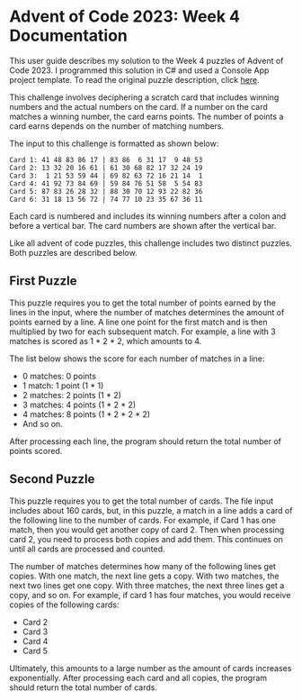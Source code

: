 # Advent of Code 2023: Week 4 Documentation

This user guide describes my solution to the Week 4 puzzles of Advent of Code 2023. I programmed this solution in C# and used a Console App project template.
To read the original puzzle description, click [here](https://adventofcode.com/2023/day/4).

This challenge involves deciphering a scratch card that includes winning numbers and the actual numbers on the card. If a number on the card matches a winning number, the card earns points.
The number of points a card earns depends on the number of matching numbers.

The input to this challenge is formatted as shown below:

	Card 1: 41 48 83 86 17 | 83 86  6 31 17  9 48 53
	Card 2: 13 32 20 16 61 | 61 30 68 82 17 32 24 19
	Card 3:  1 21 53 59 44 | 69 82 63 72 16 21 14  1
	Card 4: 41 92 73 84 69 | 59 84 76 51 58  5 54 83
	Card 5: 87 83 26 28 32 | 88 30 70 12 93 22 82 36
	Card 6: 31 18 13 56 72 | 74 77 10 23 35 67 36 11

Each card is numbered and includes its winning numbers after a colon and before a vertical bar. The card numbers are shown after the vertical bar.

Like all advent of code puzzles, this challenge includes two distinct puzzles. Both puzzles are described below.

## First Puzzle

This puzzle requires you to get the total number of points earned by the lines in the input, where the number of matches determines the amount of points earned by a line.
A line one point for the first match and is then multiplied by two for each subsequent match. For example, a line with 3 matches is scored as 1 * 2 * 2, which amounts to 4.

The list below shows the score for each number of matches in a line:
- 0 matches: 0 points
- 1 match: 1 point (1 * 1)
- 2 matches: 2 points (1 * 2)
- 3 matches: 4 points (1 * 2 * 2)
- 4 matches: 8 points (1 * 2 * 2 * 2)
- And so on.

After processing each line, the program should return the total number of points scored.

## Second Puzzle

This puzzle requires you to get the total number of cards. The file input includes about 160 cards, but, in this puzzle, a match in a line adds a card of the following line to the number of cards.
For example, if Card 1 has one match, then you would get another copy of card 2. Then when processing card 2, you need to process both copies and add them.
This continues on until all cards are processed and counted.

The number of matches determines how many of the following lines get copies. With one match, the next line gets a copy. With two matches, the next two lines get one copy. With three matches, the next three lines get a copy, and so on.
For example, if card 1 has four matches, you would receive copies of the following cards:
- Card 2
- Card 3
- Card 4
- Card 5

Ultimately, this amounts to a large number as the amount of cards increases exponentially. After processing each card and all copies, the program should return the total number of cards.